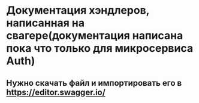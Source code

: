 # Документация хэндлеров, написанная на свагере(документация написана пока что только для микросервиса Auth)

## Нужно скачать файл и импортировать его в https://editor.swagger.io/
